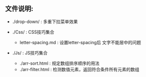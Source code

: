 ## 文件说明:  

- ./drop-down/  : 多重下拉菜单效果

- ./Css/  : CSS技巧集合
  + letter-spacing.md : 设置letter-spacing后 文字不能居中的问题  
  
- ./Js/   : JS技巧集合 
  + ./arr-sort.html : 规定数组排序顺序的用法
  + ./arr-filter.html : 	检测数值元素，返回符合条件所有元素的数组